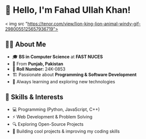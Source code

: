 # 👋 Hello, I'm Fahad Ullah Khan!  

< img src "https://tenor.com/view/lion-king-lion-animal-windy-gif-2980055125657936719">

## 👨‍💻 About Me  
- 🎓 **BS in Computer Science** at **FAST NUCES**  
- 📍 From **Punjab, Pakistan**  
- 🔢 **Roll Number:** 24K-0853  
- 🏗 Passionate about **Programming & Software Development**  
- 🧠 Always learning and exploring new technologies  

## 🚀 Skills & Interests  
- 💻 Programming (Python, JavaScript, C++)  
- ⚡ Web Development & Problem Solving  
- 🔍 Exploring Open-Source Projects  
- 🎯 Building cool projects & improving my coding skills  

  
